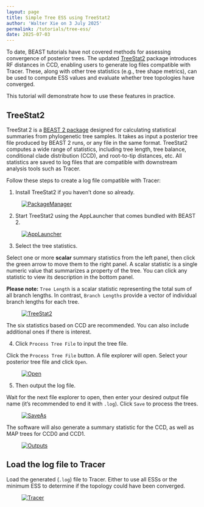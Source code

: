 ```yaml
---
layout: page
title: Simple Tree ESS using TreeStat2
author: 'Walter Xie on 3 July 2025'
permalink: /tutorials/tree-ess/
date: 2025-07-03
---
```


To date, BEAST tutorials have not covered methods for assessing convergence of posterior trees. 
The updated [TreeStat2](https://github.com/alexeid/TreeStat2/) package introduces RF distances in CCD, 
enabling users to generate log files compatible with Tracer. 
These, along with other tree statistics (e.g., tree shape metrics), 
can be used to compute ESS values and evaluate whether tree topologies have converged. 

This tutorial will demonstrate how to use these features in practice.


## TreeStat2

TreeStat 2 is a [BEAST 2 package](https://compevol.github.io/CBAN/) designed for 
calculating statistical summaries from phylogenetic tree samples. 
It takes as input a posterior tree file produced by BEAST 2 runs, or any file in the same format.
TreeStat2 computes a wide range of statistics, including tree length, tree balance, 
conditional clade distribution (CCD), and root-to-tip distances, etc.
All statistics are saved to log files that are compatible with downstream analysis tools such as Tracer.

Follow these steps to create a log file compatible with Tracer:

1. Install TreeStat2 if you haven’t done so already.

<figure class="image">
  <a href="PackageManager.png" target="_blank">
  <img src="PackageManager.png" alt="PackageManager"></a>
</figure>

2. Start TreeStat2 using the AppLauncher that comes bundled with BEAST 2.

<figure class="image">
  <a href="AppLauncher.png" target="_blank">
  <img src="AppLauncher.png" alt="AppLauncher"></a>
</figure>


3. Select the tree statistics.

Select one or more **scalar** summary statistics from the left panel, 
then click the green arrow to move them to the right panel.
A scalar statistic is a single numeric value that summarizes a property of the tree.
You can click any statistic to view its description in the bottom panel.

**Please note:** `Tree Length` is a scalar statistic representing the total sum of all branch lengths. 
In contrast, `Branch Lengths` provide a vector of individual branch lengths for each tree.

<figure class="image">
  <a href="TreeStat2.png" target="_blank">
  <img src="TreeStat2.png" alt="TreeStat2"></a>
</figure>

The six statistics based on CCD are recommended. 
You can also include additional ones if there is interest.  

4. Click `Process Tree File` to input the tree file. 

Click the `Process Tree File` button. A file explorer will open. 
Select your posterior tree file and click `Open`.

<figure class="image">
  <a href="Open.png" target="_blank">
  <img src="Open.png" alt="Open"></a>
</figure>


5. Then output the log file. 

Wait for the next file explorer to open, then enter your desired output file name 
(it’s recommended to end it with `.log`). Click `Save` to process the trees.

<figure class="image">
  <a href="SaveAs.png" target="_blank">
  <img src="SaveAs.png" alt="SaveAs"></a>
</figure>

The software will also generate a summary statistic for the CCD, as well as MAP trees for CCD0 and CCD1.

<figure class="image">
  <a href="Outputs.png" target="_blank">
  <img src="Outputs.png" alt="Outputs"></a>
</figure>

## Load the log file to Tracer

Load the generated (`.log`) file to Tracer. 
Either to use all ESSs or the minimum ESS to determine if the topology could have been converged. 

<figure class="image">
  <a href="Tracer.png" target="_blank">
  <img src="Tracer.png" alt="Tracer"></a>
</figure>
